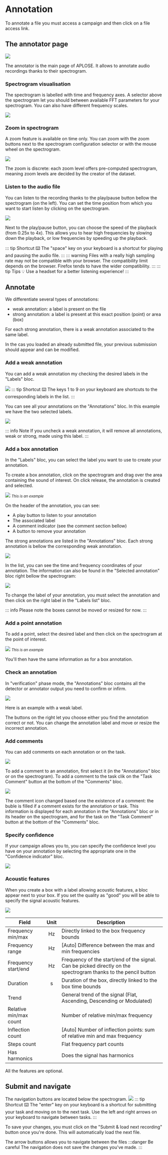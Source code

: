 # Annotation

To annotate a file you must access a campaign and then click on a file access link.

## The annotator page

![](/annotator/full_page.png)

The annotator is the main page of APLOSE. It allows to annotate audio recordings thanks to their spectrogram.

### Spectrogram visualisation

The spectrogram is labelled with time and frequency axes.
A selector above the spectrogram let you should between available FFT parameters for your spectrogram. You can also have
different frequency scales.

![](/annotator/spectro-config.png)

<!--@include: ../parts/frequency-scales.md-->

### Zoom in spectrogram

A zoom feature is available on time only.
You can zoom with the zoom buttons next to the spectrogram configuration selector or with the mouse wheel on the
spectrogram.

![](/annotator/zoom.png)

The zoom is discrete: each zoom level offers pre-computed spectrogram, meaning zoom levels are decided by the creator of
the dataset.

### Listen to the audio file

You can listen to the recording thanks to the play/pause button bellow the spectrogram (on the left).
You can set the time position from which you want to start listen by clicking on the spectrogram.

![](/annotator/audio.png)

Next to the play/pause button, you can choose the speed of the playback (from 0.25x to 4x).
This allows you to hear high frequencies by slowing down the playback, or low frequencies by speeding up the playback.

::: tip Shortcut :keyboard:
The "space" key on your keyboard is a shortcut for playing and pausing the audio file.
:::
::: warning
Files with a really high sampling rate may not be compatible with your browser.
The compatibility limit depends on the browser.
Firefox tends to have the wider compatibility.
:::
::: tip Tips :bulb:
Use a headset for a better listening experience!
:::

## Annotate

We differentiate several types of annotations:

- weak annotation: a label is present on the file
- strong annotation: a label is present at this exact position (point) or area (box)

For each strong annotation, there is a weak annotation associated to the same label.

In the cas you loaded an already submitted file, your previous submission should appear and can be modified.

### Add a weak annotation

You can add a weak annotation my checking the desired labels in the "Labels" bloc.

![](/annotator/labels.png)
::: tip Shortcut :keyboard:
The keys 1 to 9 on your keyboard are shortcuts to the corresponding labels in the list.
:::

You can see all your annotations on the "Annotations" bloc. In this example we have the two selected labels.

![](/annotator/annotations.png)

::: info Note
If you uncheck a weak annotation, it will remove all annotations, weak or strong, made using this label.
:::

### Add a box annotation

In the "Labels" bloc, you can select the label you want to use to create your annotation.

To create a box annotation, click on the spectrogram and drag over the area containing the sound of interest.
On click release, the annotation is created and selected.

![](/annotator/box.png)
<small>_This is an example_</small>

On the header of the annotation, you can see:

- A play button to listen to your annotation
- The associated label
- A comment indicator (see the comment section bellow)
- A button to remove your annotation

The strong annotations are listed in the "Annotations" bloc.
Each strong annotation is bellow the corresponding weak annotation.

![](/annotator/annotations-2.png)

In the list, you can see the time and frequency coordinates of your annotation.
The information can also be found in the "Selected annotation" bloc right bellow the spectrogram:

![](/annotator/selected-strong.png)

To change the label of your annotation, you must select the annotation and then click on the right label in the "Labels
list" bloc.

::: info
Please note the boxes cannot be moved or resized for now.
:::

### Add a point annotation

To add a point, select the desired label and then click on the spectrogram at the point of interest.

![](/annotator/point.png)
<small>_This is an example_</small>

You'll then have the same information as for a box annotation.

### Check an annotation

In "verification" phase mode, the "Annotations" bloc contains all the detector or annotator output you need to confirm
or infirm.

![](/annotator/check-list.png)

Here is an example with a weak label.

The buttons on the right let you choose either you find the annotation correct or not.
You can change the annotation label and move or resize the incorrect annotation.

### Add comments

You can add comments on each annotation or on the task.

![](/annotator/comment-bloc.png)

To add a comment to an annotation, first select it (in the "Annotations" bloc or on the spectrogram).
To add a comment to the task clik on the "Task Comment" button at the bottom of the "Comments" bloc.

![](/annotator/comment-indicators.png)

The comment icon changed based one the existence of a comment: the buble is filled if a comment exists for the
annotation or task.
This information is displayed for each annotation in the "Annotations" bloc or in its header on the spectrogram, and for
the task on the "Task Comment" button at the bottom of the "Comments" bloc.

### Specify confidence

If your campaign allows you to, you can specify the confidence level you have on your annotation by selecting the
appropriate one in the "Confidence indicator" bloc.

![](/annotator/confidence.png)

### Acoustic features

When you create a box with a label allowing acoustic features, a bloc appear next to your box.
If you set the quality as "good" you will be able to specify the signal acoustic features.

![](/annotator/acoustic-features.png)

| Field                  | Unit | Description                                                                                                     |
|------------------------|:----:|-----------------------------------------------------------------------------------------------------------------|
| Frequency min/max      |  Hz  | Directly linked to the box frequency bounds                                                                     |
| Frequency range        |  Hz  | [Auto] Difference between the max and min frequencies                                                           |
| Frequency start/end    |  Hz  | Frequency of the start/end of the signal. Can be picked directly on the spectrogram thanks to the pencil button |
| Duration               |  s   | Duration of the box, directly linked to the box time bounds                                                     |
| Trend                  |      | General trend of the signal (Flat, Ascending, Descending or Modulated)                                          |
| Relative min/max count |      | Number of relative min/max frequency                                                                            |
| Inflection count       |      | [Auto] Number of inflection points: sum of relative min and max frequency                                       |
| Steps count            |      | Flat frequency part counts                                                                                      |
| Has harmonics          |      | Does the signal has harmonics                                                                                   |

All the features are optional.

## Submit and navigate

The navigation buttons are located below the spectrogram.
![](/annotator/submit.png)
::: tip Shortcut :keyboard:
The "enter" key on your keyboard is a shortcut for submitting your task and moving on to the next task.
Use the left and right arrows on your keyboard to navigate between tasks.
:::

To save your changes, you must click on the "Submit & load next recording" button once you're done.
This will automatically load the next file.

The arrow buttons allows you to navigate between the files
:::danger Be careful
The navigation does not save the changes you've made.
:::